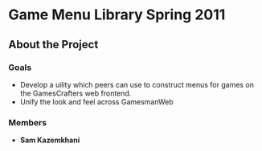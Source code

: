 Game Menu Library Spring 2011
=============================

About the Project
-----------------

### Goals

-   Develop a uility which peers can use to construct menus for games on the GamesCrafters web frontend.
-   Unify the look and feel across GamesmanWeb

### Members

-   **Sam Kazemkhani**

